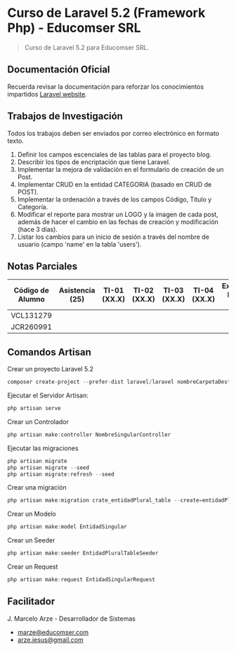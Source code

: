 # Curso de Laravel 5.2 (Framework Php) - Educomser SRL

> Curso de Laravel 5.2 para Educomser SRL.

## Documentación Oficial

Recuerda revisar la documentación para reforzar los conocimientos impartidos [Laravel website](https://laravel.com/docs/5.2).

## Trabajos de Investigación

Todos los trabajos deben ser enviados por correo electrónico en formato texto.

1. Definir los campos escenciales de las tablas para el proyecto blog.
2. Describir los tipos de encriptación que tiene Laravel.
3. Implementar la mejora de validación en el formulario de creación de un Post.
4. Implementar CRUD en la entidad CATEGORIA (basado en CRUD de POST).
5. Implementar la ordenación a través de los campos Código, Título y Categoría.
6. Modificar el reporte para mostrar un LOGO y la imagen de cada post, además de hacer el cambio en las fechas de creación y modificación (hace 3 días).
7. Listar los cambios para un inicio de sesión a través del nombre de usuario (campo 'name' en la tabla 'users').

## Notas Parciales

Código de Alumno | Asistencia (25) | TI-01 (XX.X) | TI-02 (XX.X) | TI-03 (XX.X) | TI-04 (XX.X) | Examen Final (40) | Nota Final 
---------------- | :-------------: | :----------: | :----------: | :----------: | :----------: | :---------------: | :--------: 
VCL131279 | | | | | | |
JCR260991 | | | | | | |

## Comandos Artisan

Crear un proyecto Laravel 5.2
```javascript
composer create-project --prefer-dist laravel/laravel nombreCarpetaDestino "5.2.*"
```
Ejecutar el Servidor Artisan:
```javascript
php artisan serve
```
Crear un Controlador
```javascript
php artisan make:controller NombreSingularController
```
Ejecutar las migraciones
```javascript
php artisan migrate
php artisan migrate --seed
php artisan migrate:refresh --seed
```
Crear una migración
```javascript
php artisan make:migration crate_entidadPlural_table --create=entidadPlural
```
Crear un Modelo
```javascript
php artisan make:model EntidadSingular
```
Crear un Seeder
```javascript
php artisan make:seeder EntidadPluralTableSeeder
```
Crear un Request
```javascript
php artisan make:request EntidadSingularRequest
```

## Facilitador

J. Marcelo Arze - Desarrollador de Sistemas
- [marze@educomser.com](marze@educomser.com)
- [arze.jesus@gmail.com](arze.jesus@gmail.com)
